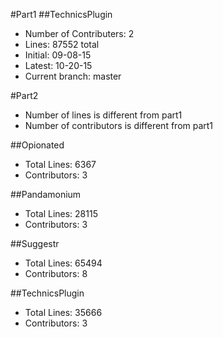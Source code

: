 #Part1
##TechnicsPlugin
- Number of Contributers: 2
- Lines: 87552 total
- Initial: 09-08-15
- Latest: 10-20-15
- Current branch: master


#Part2
- Number of lines is different from part1
- Number of contributors is different from part1

##Opionated
- Total Lines: 6367 
- Contributors: 3

##Pandamonium
- Total Lines: 28115
- Contributors: 3

##Suggestr
- Total Lines: 65494
- Contributors: 8

##TechnicsPlugin
- Total Lines: 35666
- Contributors: 3
